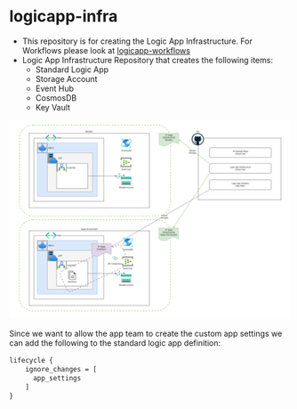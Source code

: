 # logicapp-infra
* This repository is for creating the Logic App Infrastructure. For Workflows please look at [logicapp-workflows](https://github.com/implodingduck/logicapp-workflows)
* Logic App Infrastructure Repository that creates the following items:
  * Standard Logic App
  * Storage Account
  * Event Hub
  * CosmosDB 
  * Key Vault

![picture of what the terraform in this repo creates](./logicapp-lifecycle.png)

Since we want to allow the app team to create the custom app settings we can add the following to the standard logic app definition:
```
lifecycle {
    ignore_changes = [
      app_settings
    ]
}
```
